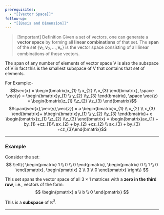 ```yaml
---
prerequisites:
  - "[[Vector Space]]"
follow-up:
  - "[[Basis and Dimension]]"
---
```


> [!important] Definition
> Given a set of vectors, one can generate a **vector space** by forming all **linear combinations** of that set. The **span** of the set $\{\mathbf{v}_1, \mathbf{v}_2, \ldots, \mathbf{v}_n\}$ is the vector space consisting of all linear combinations of those vectors.

The span of any number of elements of vector space V is also the subspace of V in fact this is the smallest subspace of V that contains that set of elements. 

For Example:-
$$\vec{x} = \begin{bmatrix}x_{1} \\ x_{2} \\ x_{3} \end{bmatrix}, \space
\vec{y} = \begin{bmatrix}y_{1} \\ y_{2} \\y_{3} \end{bmatrix}, \space
\vec{z} = \begin{bmatrix}z_{1} \\z_{2} \\z_{3} \end{bmatrix}$$
$$span(\vec{x},\vec{y},\vec{z}) = a \begin{bmatrix}x_{1} \\ x_{2} \\ x_{3} \end{bmatrix}+ b\begin{bmatrix}y_{1} \\ y_{2} \\y_{3} \end{bmatrix}+ c \begin{bmatrix}z_{1} \\z_{2} \\z_{3} \end{bmatrix} = \begin{bmatrix}ax_{1} + by_{1} +cz_{1}\\ ax_{2} + by_{2} +cz_{2} \\ ax_{3} + by_{3} +cz_{3}\end{bmatrix}$$


---

### Example

Consider the set:
$$
\left\{
\begin{pmatrix}
1 \\
0 \\
0
\end{pmatrix},
\begin{pmatrix}
0 \\
1 \\
0
\end{pmatrix},
\begin{pmatrix}
2 \\
3 \\
0
\end{pmatrix}
\right\}
$$

This set spans the vector space of all $3 \times 1$ matrices with a **zero in the third row**, i.e., vectors of the form:
$$
\begin{pmatrix}
a \\
b \\
0
\end{pmatrix}
$$

This is a **subspace** of $\mathbb{R}^3$.

---
